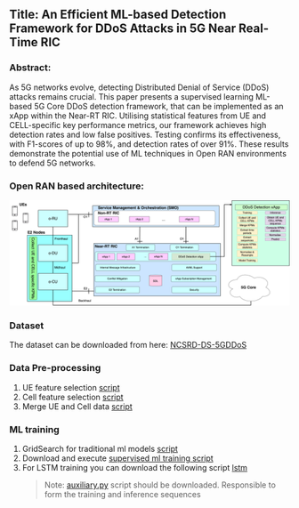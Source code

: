 ## Title: An Efficient ML-based Detection Framework for DDoS Attacks in 5G Near Real-Time RIC
### Abstract:
As 5G networks evolve, detecting Distributed Denial of Service (DDoS) attacks remains crucial. This paper presents a supervised learning ML-based 5G Core DDoS detection framework, that can be implemented as an xApp within the Near-RT RIC. Utilising statistical features from UE and CELL-specific key performance metrics, our framework achieves high detection rates and low false positives. Testing confirms its effectiveness, with F1-scores of up to 98\%, and detection rates of over 91\%. These results demonstrate the potential use of ML techniques in Open RAN environments to defend 5G networks.

### Open RAN based architecture:
![plot](https://github.com/sotirischatzimiltis/DDoS_5G_network_KPM/blob/main/Figrures/arch_working_final_letter.png)

### Dataset
The dataset can be downloaded from here: [NCSRD-DS-5GDDoS](https://zenodo.org/records/10671494)

### Data Pre-processing
1. UE feature selection [script](https://github.com/sotirischatzimiltis/DDoS_5G_network_KPM/blob/main/Scripts/ue_data_feature_selection.ipynb)
2. Cell feature selection [script](https://github.com/sotirischatzimiltis/DDoS_5G_network_KPM/blob/main/Scripts/cell_level_feature_selection.ipynb)
3. Merge UE and Cell data [script](https://github.com/sotirischatzimiltis/DDoS_5G_network_KPM/blob/main/Scripts/merge_dataset.ipynb)
   
### ML training
1. GridSearch for traditional ml models [script](https://github.com/sotirischatzimiltis/DDoS_5G_network_KPM/blob/main/Scripts/gridsearch_cv.ipynb)
1. Download and execute [supervised ml training script](https://github.com/sotirischatzimiltis/DDoS_5G_network_KPM/blob/main/Scripts/supervised_learning_approach.py)
2. For LSTM training you can download the following script [lstm](https://github.com/sotirischatzimiltis/DDoS_5G_network_KPM/blob/main/Scripts/lstm.ipynb)
   > Note: [auxiliary.py](https://github.com/sotirischatzimiltis/DDoS_5G_network_KPM/blob/main/Scripts/auxiliary.py) script should be downloaded. Responsible to form the training and inference sequences
